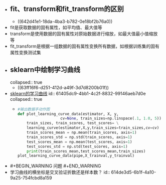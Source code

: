 - ## fit、transform和fit_transform的区别
	- ((642d41e1-18da-4ba3-b782-0e18bf2b76a0))
- fit是获取数据的固有属性，如平均值、最大值等
- transform是使用数据的固有属性对原始数据进行缩放，如最大值最小值缩放等
- fit_transform是根据一组数据的固有属性变换所有数据，如根据训练集的固有属性变换测试集
- ## sklearn中绘制学习曲线
  collapsed:: true
	- ((63ff16f6-d251-412d-a49f-3d7d8200b01f))
- [sklearn的学习曲线](https://scikit-learn.org/stable/auto_examples/model_selection/plot_learning_curve.html#sphx-glr-auto-examples-model-selection-plot-learning-curve-py)
  id:: 61405dc9-4bb1-4c2f-8832-99146aeb7d0e
  collapsed:: true
	- ``` python
	  #输出数据手动作图
	  def plot_learning_curve_data(estimator, X, y, 
	                     cv=None, train_sizes=np.linspace(.1, 1.0, 5)):
	      train_sizes, train_scores, test_scores= \
	      learning_curve(estimator,X,y,train_sizes=train_sizes,cv=cv)
	      train_scores_mean = np.mean(train_scores, axis=1)
	      train_scores_std = np.std(train_scores, axis=1)
	      test_scores_mean = np.mean(test_scores, axis=1)
	      test_scores_std = np.std(test_scores, axis=1)
	      print(train_scores_mean,test_scores_mean,train_sizes)
	  plot_learning_curve_data(pipe,X_trainval,y_trainval)
	  
	  ```
- #+BEGIN_WARNING
  问题
  #+END_WARNING
- 学习曲线的横坐标是交叉验证折数还是样本数？
  id:: 614de3d5-6b1f-4a10-9a25-754fcbd8a159
